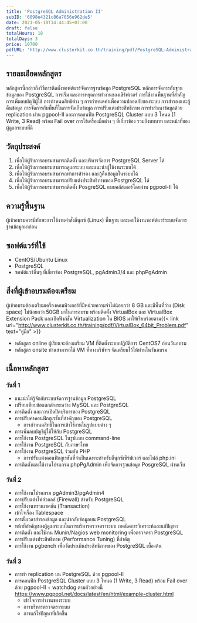 ```yaml
---
title: 'PostgreSQL Administration II'
subID: '6098e4321c86a7056e962de5' 
date: 2021-05-10T14:44:45+07:00
draft: false
totalHours: 18
totalDays: 3
price: 10700
pdfURL: 'http://www.clusterkit.co.th/training/pdf/PostgreSQL-Administration-II.pdf'
---
```


## รายละเอียดหลักสูตร
หลักสูตรนี้กล่าวถึงวิธีการติดตั้งซอฟต์แวร์จัดการฐานข้อมูล PostgreSQL หลักการจัดการกับฐานข้อมูลของ
PostgreSQL การเริ่ม และการหยุดการทํางานของเซิร์ฟเวอร์ การใช้งานพื้นฐานที่สําคัญ การเพิ่มลบบัญชีผู้ใช้ การกำหนดสิทธิต่าง ๆ การกําหนดค่าเพื่อความปลอดภัยของระบบ การสํารองและกู้คืนข้อมูล การจัดการกับพื้นที่ในการจัดเก็บข้อมูล การปรับแต่งประสิทธิภาพ การทำสำเนาข้อมูลด้วย replication ผ่าน pgpool-II และการคอนฟิก PostgreSQL Cluster แบบ 3 โหนด (1 Write, 3 Read) พร้อม Fail over การใช้เครื่องมือต่าง ๆ ที่เกี่ยวข้อง รวมถึงบทบาท และหน้าที่ของผู้ดูแลระบบที่ดี

## วัตถุประสงค์
1. เพื่อให้ผู้รับการอบรมสามารถติดตั้ง และบริหารจัดการ PostgreSQL Server ได้ 
2. เพื่อให้ผู้รับการอบรมสามารถดูแลระบบ และแนะนําผู้ใช้งานระบบได้ 
3. เพื่อให้ผู้รับการอบรมสามารถทําการสํารอง และกู้คืนข้อมูลในระบบได้
4. เพื่อให้ผู้รับการอบรมสามารถปรับแต่งประสิทธิภาพของ PostgreSQL ได้
5. เพื่อให้ผู้รับการอบรมสามารถติดตั้ง PosgreSQL แบบคลัสเตอร์โดยผ่าน pgpool-II ได้

## ความรู้พื้นฐาน
ผู้เข้าอบรมควรมีทักษะการใช้งานคำสั่งลีนุกซ์ (Linux) พื้นฐาน และเคยใช้งานซอฟต์แวร์ระบบจัดการฐานข้อมูลมาก่อน

## ซอฟต์แวร์ที่ใช้
* CentOS/Ubuntu Linux 
* PostgreSQL
* ซอฟต์แวร์อื่นๆ ที่เกี่ยวข้อง PostgreSQL, pgAdmin3/4 และ phpPgAdmin

## สิ่งที่ผู้เข้าอบรมต้องเตรียม
ผู้เข้าอบรมต้องเตรียมเครื่องคอมพิวเตอร์ที่มีหน่วยความจำไม่น้อยกว่า 8 GB และมีพื้นที่ว่าง (Disk space) ไม่น้อยกว่า 50GB มาในการอบรม พร้อมติดตั้ง VirtualBox และ VirtualBox Extension Pack และเปิดฟังก์ชั่น Virtualization ใน BIOS มาให้เรียบร้อยตาม{{< link url="http://www.clusterkit.co.th/training/pdf/VirtualBox_64bit_Problem.pdf" text="คู่มือ" >}} 

- หลักสูตร online ผู้เรียนจะต้องเตรียม VM ที่ติดตั้งระบบปฏิบัติการ CentOS7 ก่อนวันอบรม 
- หลักสูตร onsite ท่านสามารถใช้ VM ที่ทางบริษัทฯ จัดเตรียมไว้ให้ท่านในวันอบรม


## เนื้อหาหลักสูตร
### วันที่ 1

* แนะนําให้รู้จักกับระบบจัดการฐานข้อมูล PostgreSQL 
* เปรียบเทียบข้อแตกต่างระหว่าง MySQL และ PostgreSQL 
* การติดตั้ง และการเปิดปิดบริการของ PostgreSQL 
* การปรับค่าคอนฟิกกูเรชันที่สําคัญของ PostgreSQL 
    * การกําหนดสิทธิในการเข้าใช้งานในรูปแบบต่าง ๆ 
* การเพิ่มลบบัญชีผู้ใช้ให้กับ PostgreSQL 
* การใช้งาน PostgreSQL ในรูปแบบ command-line 
* การใช้งาน PostgreSQL กับภาษาไทย 
* การใช้งาน PostgreSQL ร่วมกับ PHP 
    * การปรับแต่งคอนฟิกกูเรชันที่จําเป็นเฉพาะสําหรับลีนุกซ์เซิร์ฟเวอร์ และไฟล์ php.ini 
* การติดตั้งและใช้งานโปรแกรม phpPgAdmin เพื่อจัดการฐานข้อมูล PosgreSQL ผ่านเว็บ

### วันที่ 2

* การใช้งานโปรแกรม pgAdmin3/pgAdmin4
* การปรับแต่งไฟล์วอลล์ (Firewall) สําหรับ PostgreSQL 
* การใช้งานทรานเซคชัน (Transaction) 
* เข้าใจเรื่อง Tablespace 
* การตั้งเวลาสํารองข้อมูล และนํากลับข้อมูลบน PostgreSQL 
* หน้าที่สําคัญของผู้ดูแลระบบในการบริหารตรวจตราระบบ เทคนิคการวิเคราะห์และแก้ปัญหา 
* การติดตั้ง และใช้งาน Munin/Nagios web monitoring เพื่อตรวจตรา PostgreSQL 
* การปรับแต่งประสิทธิภาพ (Performance Tuning) ที่สำคัญ
* การใช้งาน pgbench เพื่อวัดประเมินประสิทธิภาพของ PostgreSQL เบื้องต้น

### วันที่ 3 

* การทํา replication บน PostgreSQL ด้วย pgpool-II
* การคอนฟิก PostgreSQL Cluster แบบ 3 โหนด (1 Write, 3 Read) พร้อม Fail over ด้วย pgpool-II + watchdog ตามตัวอย่างนี้ https://www.pgpool.net/docs/latest/en/html/example-cluster.html 
    * เข้าใจการทำงานของระบบ
    * การบริหารตรวจตราระบบ
    * การแก้ไขปัญหาที่เกิดขึ้น